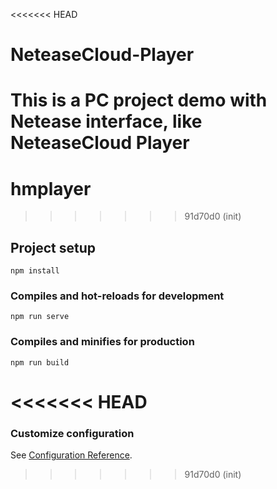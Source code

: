 <<<<<<< HEAD
# NeteaseCloud-Player
This is a PC project demo with Netease interface, like NeteaseCloud Player
=======
# hmplayer
>>>>>>> 91d70d0 (init)

## Project setup
```
npm install
```

### Compiles and hot-reloads for development
```
npm run serve
```

### Compiles and minifies for production
```
npm run build
```
<<<<<<< HEAD
=======

### Customize configuration
See [Configuration Reference](https://cli.vuejs.org/config/).
>>>>>>> 91d70d0 (init)
